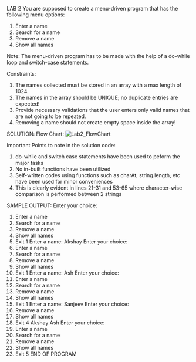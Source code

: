 LAB 2
You are supposed to create a menu-driven program that has the following menu options:
1. Enter a name
2. Search for a name
3. Remove a name
4. Show all names

Note:
The menu-driven program has to be made with the help of a do-while loop and switch-case statements.

Constraints:
1. The names collected must be stored in an array with a max length of 1024.
2. The names in the array should be UNIQUE; no duplicate entries are expected!
3. Provide necessary validations that the user enters only valid names that are not going to be repeated.
4. Removing a name should not create empty space inside the array!

SOLUTION:
Flow Chart:
![Lab2_FlowChart](https://user-images.githubusercontent.com/118504392/217487484-8932d08b-acf7-487e-9111-6f1e20acd75d.jpg)

Important Points to note in the solution code:
1) do-while and switch case statements have been used to peform the major tasks
2) No in-built functions have been utilized
3) Self-written codes using functions such as charAt, string.length, etc have been used for minor conveniences
4) This is clearly evident in lines 21-31 and 53-65 where character-wise comparison is performed between 2 strings

SAMPLE OUTPUT:
Enter your choice: 
1. Enter a name
2. Search for a name
3. Remove a name
4. Show all names
5. Exit
1
Enter a name: 
Akshay
Enter your choice: 
1. Enter a name
2. Search for a name
3. Remove a name
4. Show all names
5. Exit
1
Enter a name: 
Ash
Enter your choice: 
1. Enter a name
2. Search for a name
3. Remove a name
4. Show all names
5. Exit
1
Enter a name: 
Sanjeev
Enter your choice: 
3. Remove a name
4. Show all names
5. Exit
4
Akshay
Ash
Enter your choice:
1. Enter a name
2. Search for a name
3. Remove a name
4. Show all names
5. Exit
5
END OF PROGRAM
